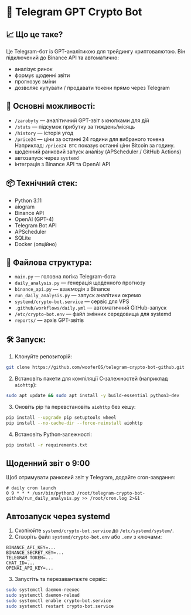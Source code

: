 # 🤖 Telegram GPT Crypto Bot

## 📈 Що це таке?
Це Telegram-бот із GPT-аналітикою для трейдингу криптовалютою. Він підключений до Binance API та автоматично:
- аналізує ринок
- формує щоденні звіти
- прогнозує зміни
- дозволяє купувати / продавати токени прямо через Telegram

## 🔧 Основні можливості:
- `/zarobyty` — аналітичний GPT-звіт з кнопками для дій
- `/stats` — підсумок прибутку за тиждень/місяць
- `/history` — історія угод
- `/price24` — ціни за останні 24 години для вибраного токена
  Наприклад: `/price24 BTC` показує останні ціни Bitcoin за годину.
- щоденний ранковий запуск аналізу (APScheduler / GitHub Actions)
- автозапуск через `systemd`
- інтеграція з Binance API та OpenAI API

## 📦 Технічний стек:
- Python 3.11
- aiogram
- Binance API
- OpenAI (GPT-4)
- Telegram Bot API
- APScheduler
- SQLite
- Docker (опційно)

## 📁 Файлова структура:
- `main.py` — головна логіка Telegram-бота
- `daily_analysis.py` — генерація щоденного прогнозу
- `binance_api.py` — взаємодія з Binance
- `run_daily_analysis.py` — запуск аналітики окремо
- `systemd/crypto-bot.service` — сервіс для VPS
- `.github/workflows/daily.yml` — автоматичний GitHub-запуск
- `/etc/crypto-bot.env` — файл змінних середовища для systemd
- `reports/` — архів GPT-звітів

## 🛠 Запуск:
1. Клонуйте репозиторій:
```bash
git clone https://github.com/wooferOS/telegram-crypto-bot-github.git
```
2. Встановіть пакети для компіляції C‑залежностей (наприклад `aiohttp`):
```bash
sudo apt update && sudo apt install -y build-essential python3-dev
```
3. Оновіть pip та перевстановіть `aiohttp` без кешу:
```bash
pip install --upgrade pip setuptools wheel
pip install --no-cache-dir --force-reinstall aiohttp
```
4. Встановіть Python‑залежності:
```bash
pip install -r requirements.txt
```

## Щоденний звіт о 9:00
Щоб отримувати ранковий звіт у Telegram, додайте cron-завдання:

```cron
# daily cron launch
0 9 * * * /usr/bin/python3 /root/telegram-crypto-bot-github/run_daily_analysis.py >> /root/cron.log 2>&1
```

## Автозапуск через systemd

1. Скопіюйте `systemd/crypto-bot.service` до `/etc/systemd/system/`.
2. Створіть файл `systemd/crypto-bot.env` або `.env` з ключами:

```
BINANCE_API_KEY=...
BINANCE_SECRET_KEY=...
TELEGRAM_TOKEN=...
CHAT_ID=...
OPENAI_API_KEY=...
```

3. Запустіть та перезавантажте сервіс:

```bash
sudo systemctl daemon-reexec
sudo systemctl daemon-reload
sudo systemctl enable crypto-bot.service
sudo systemctl restart crypto-bot.service
```
